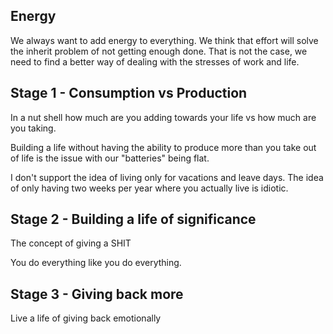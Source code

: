 ## Energy

We always want to add energy to everything. We think that effort will solve the inherit problem of not getting enough done. That is not the case, we need to find a better way of dealing with the stresses of work and life.

## Stage 1 - Consumption vs Production

In a nut shell how much are you adding towards your life vs how much are you taking.

Building a life without having the ability to produce more than you take out of life is the issue with our "batteries" being flat.

I don't support the idea of living only for vacations and leave days. The idea of only having two weeks per year where you actually live is idiotic.

## Stage 2 - Building a life of significance

The concept of giving a SHIT

You do everything like you do everything.

## Stage 3 - Giving back more

Live a life of giving back emotionally
